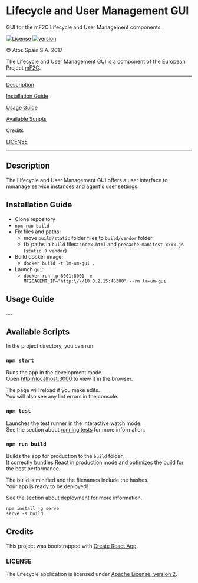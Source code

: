 # Lifecycle and User Management GUI

GUI for the mF2C Lifecycle and User Management components.

[![License](https://img.shields.io/badge/License-Apache%202.0-blue.svg)](https://opensource.org/licenses/Apache-2.0)
[![version](https://img.shields.io/badge/version-1.0.3-blue.svg)]()

&copy; Atos Spain S.A. 2017

The Lifecycle and User Management GUI is a component of the European Project [mF2C](https://www.mf2c-project.eu/).


-----------------------

[Description](#description)

[Installation Guide](#installation-guide)

[Usage Guide](#usage-guide)

[Available Scripts](#available-scripts)

[Credits](#credits)

[LICENSE](#license)

-----------------------


## Description

The Lifecycle and User Management GUI offers a user interface to mmanage service instances and agent's user settings.


## Installation Guide

- Clone repository
- `npm run build`
- Fix files and paths:
  - move `build/static` folder files to `build/vendor` folder
  - fix paths in `build` files: `index.html` and `precache-manifest.xxxx.js` (`static` -> `vendor`)
- Build docker image:
	- `docker build -t lm-um-gui .`
- Launch `gui`:
	- `docker run -p 8001:8001 -e MF2CAGENT_IP="http:\/\/10.0.2.15:46300" --rm lm-um-gui`

## Usage Guide

....

## Available Scripts

In the project directory, you can run:

### `npm start`

Runs the app in the development mode.<br>
Open [http://localhost:3000](http://localhost:3000) to view it in the browser.

The page will reload if you make edits.<br>
You will also see any lint errors in the console.

### `npm test`

Launches the test runner in the interactive watch mode.<br>
See the section about [running tests](https://facebook.github.io/create-react-app/docs/running-tests) for more information.

### `npm run build`

Builds the app for production to the `build` folder.<br>
It correctly bundles React in production mode and optimizes the build for the best performance.

The build is minified and the filenames include the hashes.<br>
Your app is ready to be deployed!

See the section about [deployment](https://facebook.github.io/create-react-app/docs/deployment) for more information.

```
npm install -g serve
serve -s build
```

## Credits

This project was bootstrapped with [Create React App](https://github.com/facebook/create-react-app).

### LICENSE

The Lifecycle application is licensed under [Apache License, version 2](LICENSE.TXT).
